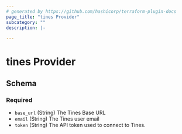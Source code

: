 ```yaml
---
# generated by https://github.com/hashicorp/terraform-plugin-docs
page_title: "tines Provider"
subcategory: ""
description: |-
  
---
```


# tines Provider





<!-- schema generated by tfplugindocs -->
## Schema

### Required

- `base_url` (String) The Tines Base URL
- `email` (String) The Tines user email
- `token` (String) The API token used to connect to Tines.
